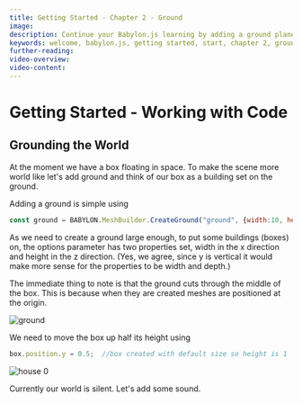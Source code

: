 ```yaml
---
title: Getting Started - Chapter 2 - Ground
image: 
description: Continue your Babylon.js learning by adding a ground plane to your scene.
keywords: welcome, babylon.js, getting started, start, chapter 2, ground, groundplane
further-reading: 
video-overview:
video-content:
---
```


# Getting Started - Working with Code

## Grounding the World
At the moment we have a box floating in space. To make the scene more world like let's add ground and think of our box as a building set on the ground.

Adding a ground is simple using

```javascript
const ground = BABYLON.MeshBuilder.CreateGround("ground", {width:10, height:10});
```
As we need to create a ground large enough, to put some buildings (boxes) on, the options parameter has two properties set, width in the x direction and height in the z direction. (Yes, we agree, since y is vertical it would make more sense for the properties to be width and depth.)

<Playground id="#KBS9I5#67" title="Adding a Ground Playground" description="A playground showing how to add a basic ground plane to your scene." image="/img/playgroundsAndNMEs/gettingStartedGround,jpg"/>

The immediate thing to note is that  the ground cuts through the middle of the box. This is because when they are created meshes are positioned at the origin.

![ground](/img/getstarted/ground.png)

We need to move the box up half its height using

```javascript
box.position.y = 0.5;  //box created with default size so height is 1
```

<Playground id="#KBS9I5#66" title="Adjusting the Box position." description="A playground showing how to adjust the position of the box." image="/img/playgroundsAndNMEs/gettingStartedGround,jpg"/>

![house 0](/img/getstarted/house0.png)

Currently our world is silent. Let's add some sound.
